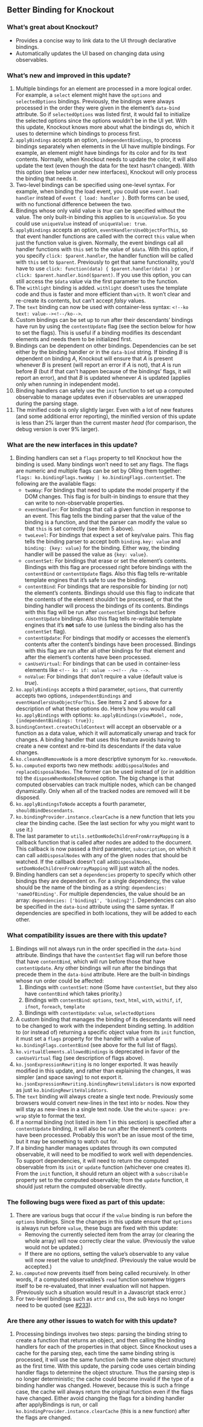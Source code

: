 ## Better Binding for Knockout

### What’s great about Knockout?

* Provides a concise way to link data to the UI through declarative bindings.
* Automatically updates the UI based on changing data using observables.

### What’s new and improved in this update?

1. Multiple bindings for an element are processed in a more logical order. For example, a `select` element might have the `options` and `selectedOptions` bindings. Previously, the bindings were always processed in the order they were given in the element’s `data-bind` attribute. So if `selectedOptions` was listed first, it would fail to initialize the selected options since the options wouldn’t be in the UI yet. With this update, Knockout knows more about what the bindings do, which it uses to determine which bindings to process first.
2. `applyBindings` accepts an option, `independentBindings`, to process bindings separately when elements in the UI have multiple bindings. For example, an element might have bindings for its color and for its text contents. Normally, when Knockout needs to update the color, it will also update the text (even though the data for the text hasn’t changed). With this option (see below under new interfaces), Knockout will only process the binding that needs it.
3. Two-level bindings can be specified using one-level syntax. For example, when binding the load event, you could use `event.load: handler` instead of `event { load: handler }`. Both forms can be used, with no functional difference between the two.
4. Bindings whose only valid value is *true* can be specified without the value. The only built-in binding this applies to is `uniqueValue`. So you could use `uniqueValue` instead of `uniqueValue: true`.
5. `applyBindings` accepts an option, `eventHandlersUseObjectForThis`, so that event handler functions are called with the correct `this` value when just the function value is given. Normally, the event bindings call all handler functions with `this` set to the value of `$data`. With this option, if you specify `click: $parent.handler`, the handler function will be called with `this` set to `$parent`. Previously to get that same functionality, you’d have to use `click: function(data) { $parent.handler(data) }` or `click: $parent.handler.bind($parent)`. If you use this option, you can still access the `$data` value via the first parameter to the function.
6. The `withlight` binding is added. `withlight` doesn’t uses the template code and thus is faster and more efficient than `with`. It won’t clear and re-create its contents, but can’t accept *falsy* values.
7. The `text` binding can now be used with container-less syntax: `<!--ko text: value--><!--/ko-->`.
8. Custom bindings can be set up to run after their descendants’ bindings have run by using the `contentUpdate` flag (see the section below for how to set the flags). This is useful if a binding modifies its descendant elements and needs them to be initialized first.
9. Bindings can be dependent on other bindings. Dependencies can be set either by the binding handler or in the `data-bind` string. If binding *B* is dependent on binding *A*, Knockout will ensure that *A* is present whenever *B* is present (will report an error if *A* is not), that *A* is run before *B* (but if that can’t happen because of the bindings’ flags, it will report an error), and that *B* is updated whenever *A* is updated (applies only when running in independent mode).
10. Binding handlers can safely use the `init` function to set up a computed observable to manage updates even if observables are unwrapped during the parsing stage.
11. The minified code is only slightly larger. Even with a lot of new features (and some additional error reporting), the minified version of this update is less than 2% larger than the current master *head* (for comparison, the debug version is over 9% larger).

### What are the new interfaces in this update?

1. Binding handlers can set a `flags` property to tell Knockout how the binding is used. Many bindings won’t need to set any flags. The flags are numeric and multiple flags can be set by ORing them together: `flags: ko.bindingFlags.twoWay | ko.bindingFlags.contentSet`. The following are the available flags:
   * `twoWay`: For bindings that need to update the model property if the DOM changes. This flag is for built-in bindings to ensure that they can write to non-observable properties.
   * `eventHandler`: For bindings that call a given function in response to an event. This flag tells the binding parser that the value of the binding is a function, and that the parser can modify the value so that `this` is set correctly (see item 5 above).
   * `twoLevel`: For bindings that expect a set of key/value pairs. This flag tells the binding parser to accept both `binding.key: value` and `binding: {key: value}` for the binding. Either way, the binding handler will be passed the value as `{key: value}`.
   * `contentSet`: For bindings that erase or set the element’s contents. Bindings with this flag are processed right before bindings with the `contentBind` or `contentUpdate` flags. Also this flag tells re-writable template engines that it’s safe to use the binding.
   * `contentBind`: For bindings that are responsible for binding (or not) the element’s contents. Bindings should use this flag to indicate that the contents of the element shouldn’t be processed, or that the binding handler will process the bindings of its contents. Bindings with this flag will be run after `contentSet` bindings but before `contentUpdate` bindings. Also this flag tells re-writable template engines that it’s **not** safe to use (unless the binding also has the `contentSet` flag).
   * `contentUpdate`: For bindings that modify or accesses the element’s contents after the content’s bindings have been processed. Bindings with this flag are run after all other bindings for that element and after the element’s contents have been processed.
   * `canUseVirtual`: For bindings that can be used in container-less elements like `<!-- ko if: value --><!-- /ko -->`.
   * `noValue`: For bindings that don’t require a value (default value is *true*).
2. `ko.applyBindings` accepts a third parameter, `options`, that currently accepts two options, `independentBindings` and `eventHandlersUseObjectForThis`. See items 2 and 5 above for a description of what these options do. Here’s how you would call `ko.applyBindings` with options: `ko.applyBindings(viewModel, node, {independentBindings: true});`
3. `bindingContext.createChildContext` will accept an observable or a function as a data value, which it will automatically unwrap and track for changes. A binding handler that uses this feature avoids having to create a new context and re-bind its descendants if the data value changes.
4. `ko.cleanAndRemoveNode` is a more descriptive synonym for `ko.removeNode`.
5. `ko.computed` exports two new methods: `addDisposalNodes` and `replaceDisposalNodes`. The former can be used instead of (or in addition to) the `disposeWhenNodeIsRemoved` option. The big change is that computed observables can track multiple nodes, which can be changed dynamically. Only when all of the tracked nodes are removed will it be disposed.
6. `ko.applyBindingsToNode` accepts a fourth parameter, `shouldBindDescendants`.
7. `ko.bindingProvider.instance.clearCache` is a new function that lets you clear the binding cache. (See the last section for why you might want to use it.)
8. The last parameter to `utils.setDomNodeChildrenFromArrayMapping` is a callback function that is called after nodes are added to the document. This callback is now passed a third parameter, `subscription`, on which it can call `addDisposalNodes` with any of the given nodes that should be watched. If the callback doesn’t call `addDisposalNodes`, `setDomNodeChildrenFromArrayMapping` will just watch all the nodes.
9. Binding handlers can set a `dependencies` property to specify which other bindings they are dependent on. For a single dependency, the value should be the name of the binding as a string: `dependencies: 'nameOfBinding'`. For multiple dependencies, the value should be an array: `dependencies: ['binding1', 'binding2']`. Dependencies can also be specified in the `data-bind` attribute using the same syntax. If dependencies are specified in both locations, they will be added to each other.

### What compatibility issues are there with this update?

1. Bindings will not always run in the order specified in the `data-bind` attribute. Bindings that have the `contentSet` flag will run before those that have `contentBind`, which will run before those that have `contentUpdate`. Any other bindings will run after the bindings that precede them in the `data-bind` attribute. Here are the built-in bindings whose run order could be affected:
   1. Bindings with `contentSet`: none (Some have `contentSet`, but they also have `contentBind` which takes priority.)
   2. Bindings with `contentBind`: `options`, `text`, `html`, `with`, `withif`, `if`, `ifnot`, `foreach`, `template`
   3. Bindings with `contentUpdate`: `value`, `selectedOptions`
2. A custom binding that manages the binding of its descendants will need to be changed to work with the independent binding setting. In addition to (or instead of) returning a specific object value from its `init` function, it must set a `flags` property for the handler with a value of `ko.bindingFlags.contentBind` (see above for the full list of flags).
3. `ko.virtualElements.allowedBindings` is deprecated in favor of the `canUseVirtual` flag (see description of flags above).
4. `ko.jsonExpressionRewriting` is no longer exported. It was heavily modified in this update, and rather than explaining the changes, it was simpler (and space saving) to not export it. `ko.jsonExpressionRewriting.bindingRewriteValidators` is now exported as just `ko.bindingRewriteValidators`.
5. The `text` binding will always create a single text node. Previously some browsers would convert new-lines in the text into `br` nodes. Now they will stay as new-lines in a single text node. Use the `white-space: pre-wrap` style to format the text.
6. If a normal binding (not listed in item 1 in this section) is specified after a `contentUpdate` binding, it will also be run after the element’s contents have been processed. Probably this won’t be an issue most of the time, but it may be something to watch out for.
7. If a binding handler manages updates through its own computed observable, it will need to be modified to work well with dependencies. To support dependencies, it will need to return the computed observable from its `init` or `update` function (whichever one creates it). From the `init` function, it should return an object with a `subscribable` property set to the computed observable; from the `update` function, it should just return the computed observable directly.

### The following bugs were fixed as part of this update:

1. There are various bugs that occur if the `value` binding is run before the `options` bindings. Since the changes in this update ensure that `options` is always run before `value`, these bugs are fixed with this update:
   * Removing the currently selected item from the array (or clearing the whole array) will now correctly clear the value. (Previously the value would not be updated.)
   * If there are no options, setting the value’s observable to any value will now reset the value to *undefined*. (Previously the value would be accepted.)
2. `ko.computed` now prevents itself from being called recursively. In other words, if a computed observables’s `read` function somehow triggers itself to be re-evaluated, that inner evaluation will not happen. (Previously such a situation would result in a Javascript stack error.)
3. For two-level bindings such as `attr` and `css`, the sub keys no longer need to be quoted (see [#233](https://github.com/SteveSanderson/knockout/issues/233)).

### Are there any other issues to watch for with this update?

1. Processing bindings involves two steps: parsing the binding string to create a function that returns an object, and then calling the binding handlers for each of the properties in that object. Since Knockout uses a cache for the parsing step, each time the same binding string is processed, it will use the same function (with the same object structure) as the first time. With this update, the parsing code uses certain binding handler flags to determine the object structure. Thus the parsing step is no longer deterministic; the cache could become invalid if the type of a binding handler was changed. However, because this is such a fringe case, the cache will always return the original function even if the flags have changed. Either avoid changing the flags for a binding handler after applyBindings is run, or call `ko.bindingProvider.instance.clearCache` (this is a new function) after the flags are changed.

